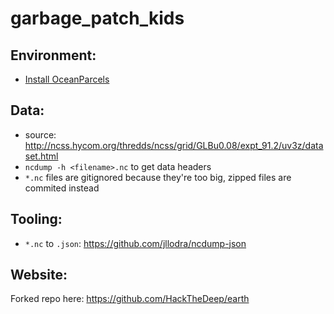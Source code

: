 # garbage_patch_kids

## Environment:
- [Install OceanParcels](http://oceanparcels.org/#installing-parcels)

## Data:
- source: http://ncss.hycom.org/thredds/ncss/grid/GLBu0.08/expt_91.2/uv3z/dataset.html
- `ncdump -h <filename>.nc` to get data headers
- `*.nc` files are gitignored because they're too big, zipped files are commited instead

## Tooling:
- `*.nc` to `.json`: https://github.com/jllodra/ncdump-json

## Website:
Forked repo here: https://github.com/HackTheDeep/earth

